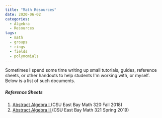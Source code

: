 ```yaml
---
title: "Math Resources"
date: 2020-06-02
categories:
  - Algebra
  - Resources
tags:
  - math
  - groups
  - rings
  - fields
  - polynomials
---
```


Sometimes I spend some time writing up small tutorials, guides, reference sheets, or other handouts to help students I'm working with, or myself. Below is a list of such documents.

##### Reference Sheets
1. <a href="https://drive.google.com/file/d/1HZRSx1V5Xq9lJB4Of3yaQs6wTSkjV2GW/view?usp=sharing" target="_blank"> Abstract Algebra I </a> (CSU East Bay Math 320 Fall 2018)
2. <a href="https://drive.google.com/file/d/1e6OO0cNqpVGmsUAoCdCe8vpzfOFvKbhT/view?usp=sharing" target="_blank"> Abstract Algebra II </a> (CSU East Bay Math 321 Spring 2019)
